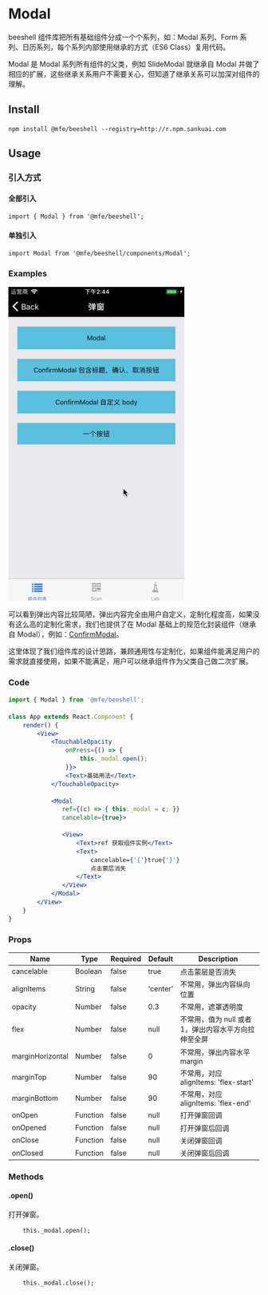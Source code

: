 # Modal

beeshell 组件库把所有基础组件分成一个个系列，如：Modal 系列、Form 系列、日历系列，每个系列内部使用继承的方式（ES6 Class）复用代码。

Modal 是 Modal 系列所有组件的父类，例如 SlideModal 就继承自 Modal 并做了相应的扩展，这些继承关系用户不需要关心，但知道了继承关系可以加深对组件的理解。


## Install

```
npm install @mfe/beeshell --registry=http://r.npm.sankuai.com
```

## Usage

### 引入方式
#### 全部引入
```
import { Modal } from '@mfe/beeshell';
```

#### 单独引入
```
import Modal from '@mfe/beeshell/components/Modal';
```


### Examples

![image](../images/Modal/Modal.gif)

可以看到弹出内容比较简陋，弹出内容完全由用户自定义，定制化程度高，如果没有这么高的定制化需求，我们也提供了在 Modal 基础上的规范化封装组件（继承自 Modal），例如：[ConfirmModal](./ConfirmModal)。

这里体现了我们组件库的设计思路，兼顾通用性与定制化，如果组件能满足用户的需求就直接使用，如果不能满足，用户可以继承组件作为父类自己做二次扩展。

### Code

```jsx
import { Modal } from '@mfe/beeshell';

class App extends React.Component {
    render() {
        <View>
            <TouchableOpacity
                onPress={() => {
                    this._modal.open();
                }}>
                <Text>基础用法</Text>
            </TouchableOpacity>

            <Modal
               ref={(c) => { this._modal = c; }}
               cancelable={true}>

               <View>
                   <Text>ref 获取组件实例</Text>
                   <Text>
                       cancelable={'{'}true{'}'}
                       点击蒙层消失
                   </Text>
               </View>
            </Modal>
        </View>
    }
}


```

### Props

| Name | Type | Required | Default | Description |
| ---- | ---- | ---- | ---- | ---- |
| cancelable | Boolean | false | true | 点击蒙层是否消失 |
| alignItems | String | false | 'center' | 不常用，弹出内容纵向位置 |
| opacity | Number | false | 0.3 | 不常用，遮罩透明度 |
| flex | Number | false | null | 不常用，值为 null 或者 1，弹出内容水平方向拉伸至全屏 |
| marginHorizontal | Number | false | 0 | 不常用，弹出内容水平 margin |
| marginTop | Number | false | 90 | 不常用，对应 alignItems: 'flex-start' |
| marginBottom | Number | false | 90 | 不常用，对应 alignItems: 'flex-end' |
| onOpen | Function | false | null | 打开弹窗回调 |
| onOpened | Function | false | null | 打开弹窗后回调 |
| onClose | Function | false | null | 关闭弹窗回调 |
| onClosed | Function | false | null | 关闭弹窗后回调 |

### Methods

#### .open()

打开弹窗。

```
    this._modal.open();
```

#### .close()

关闭弹窗。

```
    this._modal.close();
```
